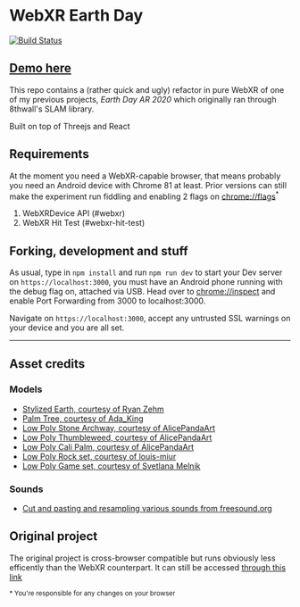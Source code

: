 # WebXR Earth Day
[![Build Status](https://travis-ci.org/luigimannoni/webxr-earthday.svg?branch=master)](https://travis-ci.org/luigimannoni/webxr-earthday)

## [Demo here](https://luigimannoni.github.io/webxr-earthday)

This repo contains a (rather quick and ugly) refactor in pure WebXR of one of my previous projects, *Earth Day AR 2020* which originally ran through 8thwall's SLAM library.

Built on top of Threejs and React

## Requirements

At the moment you need a WebXR-capable browser, that means probably you need an Android device with Chrome 81 at least. Prior versions can still make the experiment run fiddling and enabling 2 flags on [chrome://flags](chrome://flags)<sup>\*</sup>

1. WebXRDevice API (#webxr) 
2. WebXR Hit Test (#webxr-hit-test)

## Forking, development and stuff

As usual, type in `npm install` and run `npm run dev` to start your Dev server on `https://localhost:3000`, you must have an Android phone running with the debug flag on, attached via USB. Head over to [chrome://inspect](chrome://inspect) and enable Port Forwarding from 3000 to localhost:3000.

Navigate on `https://localhost:3000`, accept any untrusted SSL warnings on your device and you are all set.

---

## Asset credits

### Models

* [Stylized Earth, courtesy of Ryan Zehm](http://www.nurfacegames.com/)
* [Palm Tree, courtesy of Ada_King](https://www.turbosquid.com/3d-models/blender-carrot-crystal-oak-tree-3d-model-1189852)
* [Low Poly Stone Archway, courtesy of AlicePandaArt](https://sketchfab.com/3d-models/low-poly-stone-archway-de9063734b9747378af656192de08ac1)
* [Low Poly Thumbleweed, courtesy of AlicePandaArt](https://sketchfab.com/3d-models/low-poly-thumbleweed-07b59c14e20d44cb875269eb17e92511)
* [Low Poly Cali Palm, courtesy of AlicePandaArt](https://sketchfab.com/3d-models/low-poly-cali-palm-c3014726e47b4977b6097306224fdd94)
* [Low Poly Rock set, courtesy of louis-miur](https://sketchfab.com/3d-models/low-poly-rock-set-48f8612d1db1429d976f8d4f08ed0f0c)
* [Low Poly Game set, courtesy of Svetlana Melnik](https://www.cgtrader.com/free-3d-models/plant/other/low-poly-trees-bc8c4b70-6db2-4632-b069-e5ac0a8a3902)

### Sounds
* [Cut and pasting and resampling various sounds from freesound.org](https://freesound.org/)

## Original project

The original project is cross-browser compatible but runs obviously less efficently than the WebXR counterpart.
It can still be accessed [through this link](https://earthdayar.com/)

<small>\* You're responsible for any changes on your browser</small> 